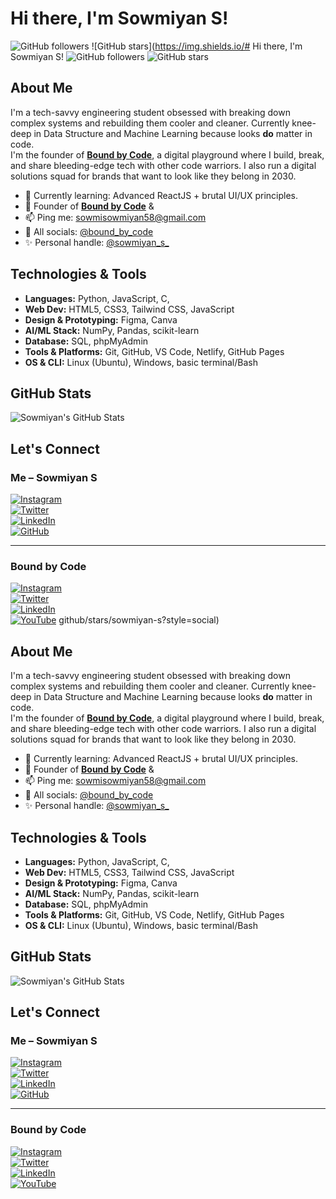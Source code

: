 # Hi there, I'm Sowmiyan S!
![GitHub followers](https://img.shields.io/github/followers/sowmiyan-s?label=Follow&style=social)
![GitHub stars](https://img.shields.io/# Hi there, I'm Sowmiyan S!
![GitHub followers](https://img.shields.io/github/followers/sowmiyan-s?label=Follow&style=social)
![GitHub stars](https://img.shields.io/github/stars/sowmiyan-s?style=social)
## About Me

I'm a tech-savvy engineering student obsessed with breaking down complex systems and rebuilding them cooler and cleaner. Currently knee-deep in Data Structure and Machine Learning because looks **do** matter in code.  
I'm the founder of [**Bound by Code**](https://instagram.com/bound_by_code), a digital playground where I build, break, and share bleeding-edge tech with other code warriors. I also run a digital solutions squad for brands that want to look like they belong in 2030.

- 🌱 Currently learning: Advanced ReactJS + brutal UI/UX principles.  
- 💼 Founder of [**Bound by Code**](https://instagram.com/bound_by_code) & 
- 📫 Ping me: [sowmisowmiyan58@gmail.com](mailto:sowmisowmiyan58@gmail.com)  
- 🔗 All socials: [@bound_by_code](https://instagram.com/bound_by_code)  
- ✨ Personal handle: [@sowmiyan_s_](https://instagram.com/sowmiyan_s_)

## Technologies & Tools

- **Languages:** Python, JavaScript, C, 
- **Web Dev:** HTML5, CSS3, Tailwind CSS, JavaScript
- **Design & Prototyping:** Figma, Canva  
- **AI/ML Stack:** NumPy, Pandas, scikit-learn  
- **Database:** SQL, phpMyAdmin  
- **Tools & Platforms:** Git, GitHub, VS Code, Netlify, GitHub Pages  
- **OS & CLI:** Linux (Ubuntu), Windows, basic terminal/Bash

## GitHub Stats

![Sowmiyan's GitHub Stats](https://github-readme-stats.vercel.app/api?username=sowmiyan-s&show_icons=true&theme=radical)


## Let's Connect

### Me – Sowmiyan S

[![Instagram](https://img.shields.io/badge/-@sowmiyan__s__-E4405F?logo=instagram&logoColor=white&style=for-the-badge)](https://instagram.com/sowmiyan_s_)  
[![Twitter](https://img.shields.io/badge/-@sowmiyan__s__-1DA1F2?logo=twitter&logoColor=white&style=for-the-badge)](https://twitter.com/sowmiyan_s)  
[![LinkedIn](https://img.shields.io/badge/-Sowmiyan%20S-0077B5?logo=linkedin&logoColor=white&style=for-the-badge)](https://www.linkedin.com/in/sowmiyan-s)  
[![GitHub](https://img.shields.io/badge/-sowmiyan--s-181717?logo=github&logoColor=white&style=for-the-badge)](https://github.com/SOWMIYAN-S)  

---

### Bound by Code

[![Instagram](https://img.shields.io/badge/-@bound__by__code-E4405F?logo=instagram&logoColor=white&style=for-the-badge)](https://instagram.com/bound_by_code)  
[![Twitter](https://img.shields.io/badge/-@bound__by__code-1DA1F2?logo=twitter&logoColor=white&style=for-the-badge)](https://twitter.com/bound_by_code)  
[![LinkedIn](https://img.shields.io/badge/-Sowmiyan%20S-0077B5?logo=linkedin&logoColor=white&style=for-the-badge)](https://www.linkedin.com/in/bound-by-code)  
[![YouTube](https://img.shields.io/badge/-Bound%20by%20Code-FF0000?logo=youtube&logoColor=white&style=for-the-badge)](https://www.youtube.com/@bound_by_code)
github/stars/sowmiyan-s?style=social)
## About Me

I'm a tech-savvy engineering student obsessed with breaking down complex systems and rebuilding them cooler and cleaner. Currently knee-deep in Data Structure and Machine Learning because looks **do** matter in code.  
I'm the founder of [**Bound by Code**](https://instagram.com/bound_by_code), a digital playground where I build, break, and share bleeding-edge tech with other code warriors. I also run a digital solutions squad for brands that want to look like they belong in 2030.

- 🌱 Currently learning: Advanced ReactJS + brutal UI/UX principles.  
- 💼 Founder of [**Bound by Code**](https://instagram.com/bound_by_code) & 
- 📫 Ping me: [sowmisowmiyan58@gmail.com](mailto:sowmisowmiyan58@gmail.com)  
- 🔗 All socials: [@bound_by_code](https://instagram.com/bound_by_code)  
- ✨ Personal handle: [@sowmiyan_s_](https://instagram.com/sowmiyan_s_)

## Technologies & Tools

- **Languages:** Python, JavaScript, C, 
- **Web Dev:** HTML5, CSS3, Tailwind CSS, JavaScript
- **Design & Prototyping:** Figma, Canva  
- **AI/ML Stack:** NumPy, Pandas, scikit-learn  
- **Database:** SQL, phpMyAdmin  
- **Tools & Platforms:** Git, GitHub, VS Code, Netlify, GitHub Pages  
- **OS & CLI:** Linux (Ubuntu), Windows, basic terminal/Bash

## GitHub Stats

![Sowmiyan's GitHub Stats](https://github-readme-stats.vercel.app/api?username=sowmiyan-s&show_icons=true&theme=radical)


## Let's Connect

### Me – Sowmiyan S

[![Instagram](https://img.shields.io/badge/-@sowmiyan__s__-E4405F?logo=instagram&logoColor=white&style=for-the-badge)](https://instagram.com/sowmiyan_s_)  
[![Twitter](https://img.shields.io/badge/-@sowmiyan__s__-1DA1F2?logo=twitter&logoColor=white&style=for-the-badge)](https://twitter.com/sowmiyan_s)  
[![LinkedIn](https://img.shields.io/badge/-Sowmiyan%20S-0077B5?logo=linkedin&logoColor=white&style=for-the-badge)](https://www.linkedin.com/in/sowmiyan-s)  
[![GitHub](https://img.shields.io/badge/-sowmiyan--s-181717?logo=github&logoColor=white&style=for-the-badge)](https://github.com/SOWMIYAN-S)  

---

### Bound by Code

[![Instagram](https://img.shields.io/badge/-@bound__by__code-E4405F?logo=instagram&logoColor=white&style=for-the-badge)](https://instagram.com/bound_by_code)  
[![Twitter](https://img.shields.io/badge/-@bound__by__code-1DA1F2?logo=twitter&logoColor=white&style=for-the-badge)](https://twitter.com/bound_by_code)  
[![LinkedIn](https://img.shields.io/badge/-Sowmiyan%20S-0077B5?logo=linkedin&logoColor=white&style=for-the-badge)](https://www.linkedin.com/in/bound-by-code)  
[![YouTube](https://img.shields.io/badge/-Bound%20by%20Code-FF0000?logo=youtube&logoColor=white&style=for-the-badge)](https://www.youtube.com/@bound_by_code)
